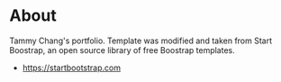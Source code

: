 # About
Tammy Chang's portfolio. Template was modified and taken from Start Boostrap, an open source library of free Boostrap templates. 

* https://startbootstrap.com

